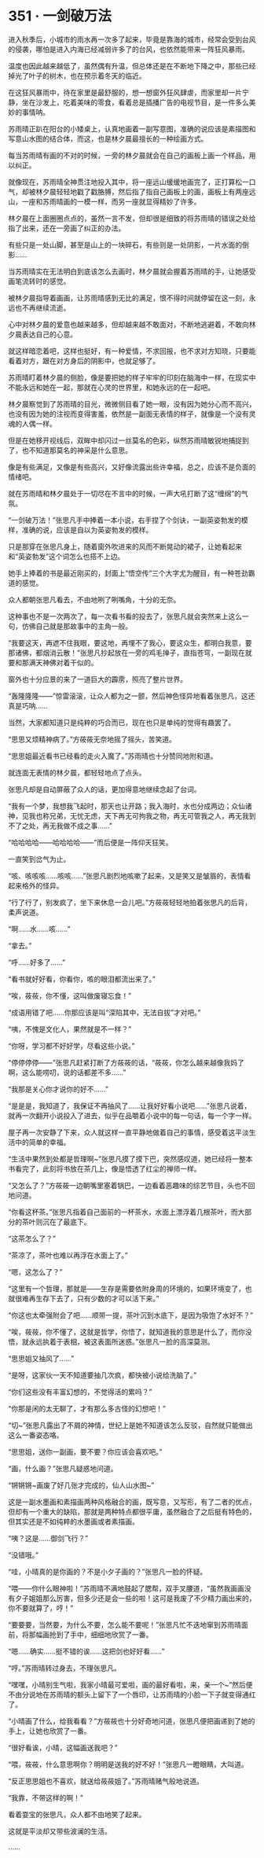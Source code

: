 # 351 · 一剑破万法

进入秋季后，小城市的雨水再一次多了起来，毕竟是靠海的城市，经常会受到台风的侵袭，哪怕是进入内海已经减弱许多了的台风，也依然能带来一阵狂风暴雨。

温度也因此越来越低了，虽然偶有升温，但总体还是在不断地下降之中，那些已经掉光了叶子的树木，也在预示着冬天的临近。

在这狂风暴雨中，待在家里是最舒服的，想一想窗外狂风肆虐，而家里却一片宁静，坐在沙发上，吃着美味的零食，看着总是插播广告的电视节目，是一件多么美妙的事情呐。

苏雨晴正趴在阳台的小矮桌上，认真地画着一副写意图，准确的说应该是素描图和写意山水图的结合体，而这，也是林夕晨最擅长的一种绘画方式。

每当苏雨晴有画的不对的时候，一旁的林夕晨就会在自己的画板上画一个样品，用以纠正。

就像现在，苏雨晴全神贯注地投入其中，将一座远山缓缓地画完了，正打算松一口气，却被林夕晨轻轻地戳了戳胳膊，然后指了指自己画板上的画，画板上有两座远山，一座和苏雨晴画的一模一样，而另一座就显得精妙了许多。

林夕晨在上面圈圈点点的，虽然一言不发，但却很是细致的将苏雨晴的错误之处给指了出来，还在一旁画了纠正的办法。

有些只是一处山脚，甚至是山上的一块碎石，有些则是一处阴影，一片水面的倒影……

当苏雨晴实在无法明白到底该怎么去画时，林夕晨就会握着苏雨晴的手，让她感受画笔流转时的感觉。

被林夕晨指导着画画，让苏雨晴感到无比的满足，恨不得时间就停留在这一刻，永远也不再继续流逝。

心中对林夕晨的爱意也越来越多，但却越来越不敢面对，不断地逃避着，不敢向林夕晨表达自己的心意。

就这样暗恋着吧，这样也挺好，有一种爱情，不求回报，也不求对方知晓，只要能看着对方，跟在对方身后的阴影中，也就足够了。

苏雨晴盯着林夕晨的侧脸，像是要把她的样子牢牢的印刻在脑海中一样，在现实中不能永远和她在一起，那就在心灵的世界里，和她永远的在一起吧。

林夕晨察觉到了苏雨晴的目光，微微侧目看了她一眼，没有因为她分心而不高兴，也没有因为她的注视而变得害羞，依然是一副面无表情的样子，就像是一个没有灵魂的人偶一样。

但是在她移开视线后，双眸中却闪过一丝莫名的色彩，纵然苏雨晴敏锐地捕捉到了，也不知道那莫名的神采是什么意思。

像是有些满足，又像是有些高兴，又好像流露出些许幸福，总之，应该不是负面的情绪吧。

就在苏雨晴和林夕晨处于一切尽在不言中的时候，一声大吼打断了这“缠绵”的气氛。

“一剑破万法！”张思凡手中捧着一本小说，右手捏了个剑诀，一副英姿勃发的模样，准确的说，应该是自以为英姿勃发的模样。

只是那穿在张思凡身上，随着窗外吹进来的风而不断晃动的裙子，让她看起来和“英姿勃发”这个词怎么也搭不上边。

她手上捧着的书是最近刚买的，封面上“悟空传”三个大字尤为醒目，有一种苍劲霸道的感觉。

众人都朝张思凡看去，不由地咧了咧嘴角，十分的无奈。

这种事也不是一次两次了，每一次看书看的投去了，张思凡就会突然来上这么一句，仿佛自己就是那故事中的主角一般。

“我要这天，再遮不住我眼，要这地，再埋不了我心，要这众生，都明白我意，要那诸佛，都烟消云散！”张思凡抄起放在一旁的鸡毛掸子，直指苍穹，一副现在就要和那满天神佛对着干似的。

窗外也十分应景的来了一道巨大的霹雳，照亮了整片世界。

“轰隆隆隆——”惊雷滚滚，让众人都为之一颤，然后神色怪异地看着张思凡，这还真是巧呐……

当然，大家都知道只是纯粹的巧合而已，现在也只是单纯的觉得有趣罢了。

“思思又烦精神病了。”方莜莜无奈地摇了摇头，苦笑道。

“思思姐最近看书已经看的走火入魔了。”苏雨晴也十分赞同地附和道。

就连面无表情的林夕晨，都轻轻地点了点头。

张思凡却是自动屏蔽了众人的话，更加得意地继续念起了台词。

“我有一个梦，我想我飞起时，那天也让开路；我入海时，水也分成两边；众仙诸神，见我也称兄弟，无忧无虑，天下再无可拘我之物，再无可管我之人，再无我到不了之处，再无我做不成之事……”

“哈哈哈哈——哈哈哈哈——”而后便是一阵仰天狂笑。

一直笑到岔气为止。

“咳、咳咳咳……咳咳……”张思凡剧烈地咳嗽了起来，又是笑又是皱眉的，表情看起来格外的怪异。

“行了行了，别发疯了，坐下来休息一会儿吧。”方莜莜轻轻地拍着张思凡的后背，柔声说道。

“啊……水……咳……”

“拿去。”

“呼……好多了……”

“看书就好好看，你看你，咳的眼泪都流出来了。”

“唉，莜莜，你不懂，这叫做废寝忘食！”

“成语用错了吧……你那应该是叫“深陷其中，无法自拔”才对吧。”

“咦，不愧是文化人，果然就是不一样？”

“你呀，学习都不好好学，尽看这些小说。”

“停停停停——”张思凡赶紧打断了方莜莜的话，“莜莜，你怎么越来越像我妈了啊，这么能唠叨，说的话都差不多……”

“我那是关心你才说你的好不……”

“是是是，我知道了，我保证不再抽风了……让我好好看小说吧……”张思凡说着，就再一次翻开小说投入了进去，似乎在品嚼着小说中的每一句话，每一个字一样。

屋子再一次安静了下来，众人就这样一直平静地做着自己的事情，感受着这平淡生活中的简单的幸福。

“生活中果然到处都是哲理啊~”张思凡摸了摸下巴，突然感叹道，她已经将一整本书看完了，此刻将书放在茶几上，像是悟透了红尘的禅师一样。

“又怎么了？”方莜莜一边朝嘴里塞着锅巴，一边看着恶趣味的综艺节目，头也不回地问道。

“你看这杯茶。”张思凡指着自己面前的一杯茶水，水面上漂浮着几根茶叶，而大部分的茶叶则沉在了最底下。

“这茶怎么了？”

“茶凉了，茶叶也难以再浮在水面上了。”

“嗯，这怎么了？”

“这里有一个哲理，那就是——生存是需要依附身周的环境的，如果环境变了，也就很难再生存下去了，只有少数的才可以活下来。”

“你这也太牵强附会了吧……顺带一提，茶叶沉到水底下，是因为吸饱了水好不？”

“唉，莜莜，你不懂了，这就是哲学，你悟了，就知道我的意思是什么了，而你没悟，就永远执着于表相，被这表面所迷惑。”张思凡一脸的高深莫测。

“思思姐又抽风了……”

“是呀，这家伙一天不知道要抽几次疯，都快被小说给洗脑了。”

“你们这些没有丰富幻想的，不觉得活的累吗？”

“你那是闲的太无聊了，才有那么多古怪的幻想吧！”

“切~”张思凡露出了不屑的神情，世纪上是她不知道该怎么反驳，自然就只能做出这么一番姿态咯。

“思思姐，送你一副画，要不要？你应该会喜欢吧。”

“画，什么画？”张思凡疑惑地问道。

“锵锵锵~画废了好几张才完成的，仙人山水图~”

这是一副水墨画和素描画两种风格融合的画，既写意，又写形，有了二者的优点，但却有一个重大的缺陷，那就是两种特点都很平庸，虽然融合了之后挺有特色的，但其实还是不如纯粹的水墨画或者素描画。

“咦？这是……御剑飞行？”

“没错哦。”

“哇，小晴真的是你画的？不是小夕子画的？”张思凡一脸的怀疑。

“喂——你什么眼神啦！”苏雨晴不满地鼓起了腮帮，双手叉腰道，“虽然我画画没有夕子姐姐那么厉害，但多少还是会一些的啦！这可是我废了不少精力画出来的，你不要就算了，哼！”

“要要要，当然要，为什么不要，怎么能不要呢！”张思凡忙不迭地窜到苏雨晴面前，将那幅画抢到了手中，细细地欣赏了一番。

“嗯……确实……挺不错的诶……这把剑也好好看……”

“哼。”苏雨晴转过身去，不理张思凡。

“嘿嘿，小晴别生气啦，我家小晴最可爱啦，画的最好看啦，来，亲一个~”然后便不由分说地在苏雨晴的额头上留下了一个唇印，让苏雨晴的小脸一下子就变得通红了。

“小晴画了什么，给我看看？”方莜莜也十分好奇地问道，张思凡便把画递到了她的手上，让她也欣赏了一番。

“很好看诶，小晴，这幅画送我吧？”

“喂，莜莜，什么意思啊你？明明是送我的好不好！”张思凡一瞪眼睛，大叫道。

“反正思思姐也不喜欢，就送给莜莜姐了。”苏雨晴赌气般地说道。

“我靠，不带这样的啊！”

看着耍宝的张思凡，众人都不由地笑了起来。

这就是平淡却又带些波澜的生活。

……
